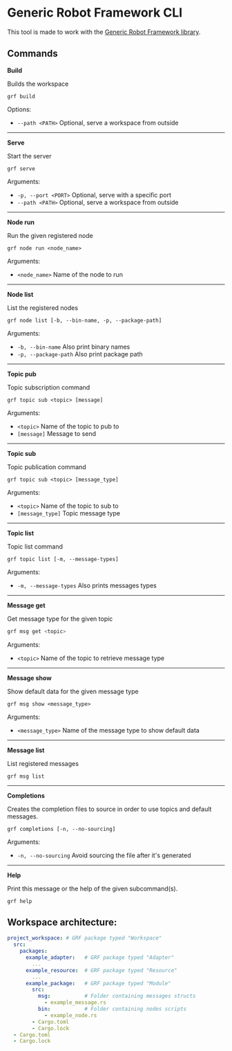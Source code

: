 Generic Robot Framework CLI
===

This tool is made to work with the [Generic Robot Framework library](https://crates.io/crates/generic_robot_framework).

## Commands

**Build**

Builds the workspace

```shell
grf build
```

Options:

- `--path <PATH>`  Optional, serve a workspace from outside

---

**Serve**

Start the server

```shell
grf serve
```

Arguments:

- `-p, --port <PORT>` Optional, serve with a specific port
- `--path <PATH>` Optional, serve a workspace from outside

---

**Node run**

Run the given registered node

```shell
grf node run <node_name>
```

Arguments:
-  `<node_name>` Name of the node to run

---

**Node list**

List the registered nodes

```shell
grf node list [-b, --bin-name, -p, --package-path]
```

Arguments:

- `-b, --bin-name` Also print binary names
- `-p, --package-path` Also print package path


---

**Topic pub**

Topic subscription command

```shell
grf topic sub <topic> [message]
```

Arguments:
- `<topic>` Name of the topic to pub to
- `[message]` Message to send

---

**Topic sub**

Topic publication command

```shell
grf topic sub <topic> [message_type]
```

Arguments:
- `<topic>` Name of the topic to sub to
- `[message_type]` Topic message type

---

**Topic list**

Topic list command

```shell
grf topic list [-m, --message-types]
```

Arguments:

- `-m, --message-types` Also prints messages types

---

**Message get**

Get message type for the given topic

```bash
grf msg get <topic>
```

Arguments:

- `<topic>` Name of the topic to retrieve message type

---

**Message show**

Show default data for the given message type

```shell
grf msg show <message_type>
```

Arguments:

- `<message_type>` Name of the message type to show default data
 
---

**Message list**

List registered messages

```shell
grf msg list
```

---

**Completions**

Creates the completion files to source in order to use topics and default messages.

```shell
grf completions [-n, --no-sourcing]
```

Arguments:

- `-n, --no-sourcing` Avoid sourcing the file after it's generated

---

**Help**

Print this message or the help of the given subcommand(s).

```shell
grf help
```

## Workspace architecture:

```yaml
project_workspace: # GRF package typed "Workspace"
  src:
    packages:
      example_adapter:   # GRF package typed "Adapter"
        ...
      example_resource:  # GRF package typed "Resource"
        ...
      example_package:   # GRF package typed "Module"
        src:
          msg:           # Folder containing messages structs
            - example_message.rs
          bin:           # Folder containing nodes scripts
            - example_node.rs
        - Cargo.toml
        - Cargo.lock
  - Cargo.toml
  - Cargo.lock
```